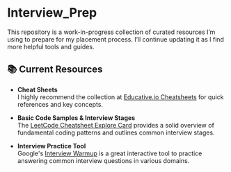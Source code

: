 # Interview_Prep

This repository is a work-in-progress collection of curated resources I’m using to prepare for my placement process. I’ll continue updating it as I find more helpful tools and guides.

## 📚 Current Resources

- **Cheat Sheets**  
  I highly recommend the collection at [Educative.io Cheatsheets](https://www.educative.io/cheatsheets) for quick references and key concepts. 

- **Basic Code Samples & Interview Stages**  
  The [LeetCode Cheatsheet Explore Card](https://leetcode.com/explore/interview/card/cheatsheets/720/resources/4724/) provides a solid overview of fundamental coding patterns and outlines common interview stages.

- **Interview Practice Tool**  
  Google's [Interview Warmup](https://www.cloudskillsboost.google/interview_warmup/category) is a great interactive tool to practice answering common interview questions in various domains. 
 
